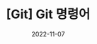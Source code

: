 ---
title: "[Git] Git 명령어"
excerpt: ""
categories:
  - Git
tags:
  - [Git, Github, Command]
toc: true
toc_sticky: false
date: 2022-11-07
last_modified_at: 2022-11-07
---